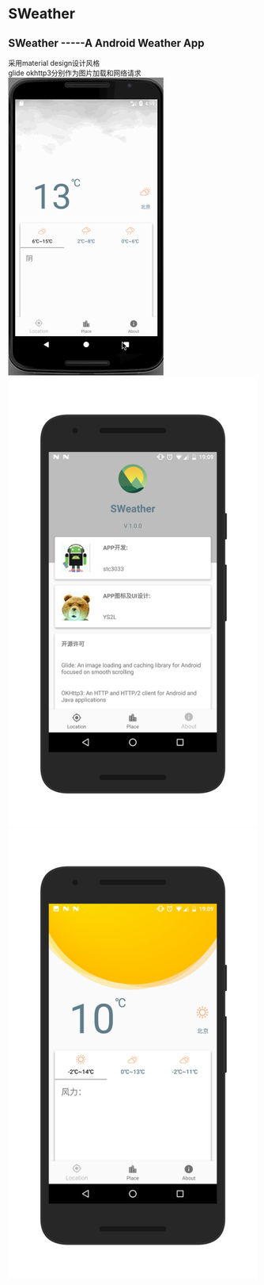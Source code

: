 # SWeather
SWeather -----A Android Weather App 
-------
采用material design设计风格<br> 
glide okhttp3分别作为图片加载和网络请求<br>
![image](https://github.com/ShiTuoCheng/SWeather/blob/master/screenshot/sweather_demo.gif)
![image](https://github.com/ShiTuoCheng/SWeather/blob/master/screenshot/WechatIMG5.png)
![image](https://github.com/ShiTuoCheng/SWeather/blob/master/screenshot/WechatIMG6.png)
